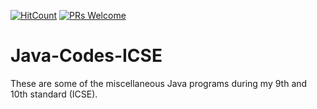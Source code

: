 [![HitCount](http://hits.dwyl.com/swapnanildutta/Java-Codes-ICSE.svg)](http://hits.dwyl.com/swapnanildutta/Java-Codes-ICSE)
[![PRs Welcome](https://img.shields.io/badge/PRs-welcome-brightgreen.svg?style=flat-square)](http://makeapullrequest.com) 
# Java-Codes-ICSE
These are some of the miscellaneous Java programs during my 9th and 10th standard (ICSE).

